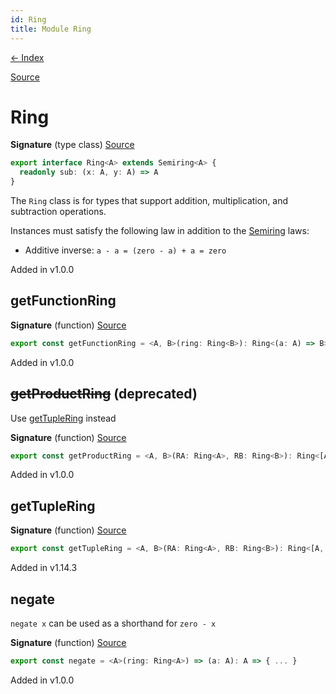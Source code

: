 ```yaml
---
id: Ring
title: Module Ring
---
```


[← Index](.)

[Source](https://github.com/gcanti/fp-ts/blob/master/src/Ring.ts)

# Ring

**Signature** (type class) [Source](https://github.com/gcanti/fp-ts/blob/master/src/Ring.ts#L14-L16)

```ts
export interface Ring<A> extends Semiring<A> {
  readonly sub: (x: A, y: A) => A
}
```

The `Ring` class is for types that support addition, multiplication, and subtraction operations.

Instances must satisfy the following law in addition to the [Semiring](./Semiring.md) laws:

- Additive inverse: `a - a = (zero - a) + a = zero`

Added in v1.0.0

## getFunctionRing

**Signature** (function) [Source](https://github.com/gcanti/fp-ts/blob/master/src/Ring.ts#L21-L26)

```ts
export const getFunctionRing = <A, B>(ring: Ring<B>): Ring<(a: A) => B> => { ... }
```

Added in v1.0.0

## ~~getProductRing~~ (deprecated)

Use [getTupleRing](#gettuplering) instead

**Signature** (function) [Source](https://github.com/gcanti/fp-ts/blob/master/src/Ring.ts#L55-L57)

```ts
export const getProductRing = <A, B>(RA: Ring<A>, RB: Ring<B>): Ring<[A, B]> => { ... }
```

Added in v1.0.0

## getTupleRing

**Signature** (function) [Source](https://github.com/gcanti/fp-ts/blob/master/src/Ring.ts#L40-L48)

```ts
export const getTupleRing = <A, B>(RA: Ring<A>, RB: Ring<B>): Ring<[A, B]> => { ... }
```

Added in v1.14.3

## negate

`negate x` can be used as a shorthand for `zero - x`

**Signature** (function) [Source](https://github.com/gcanti/fp-ts/blob/master/src/Ring.ts#L33-L35)

```ts
export const negate = <A>(ring: Ring<A>) => (a: A): A => { ... }
```

Added in v1.0.0
